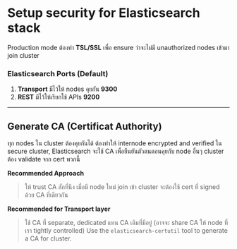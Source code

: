 # Setup security for Elasticsearch stack

Production mode ต้องทำ **TSL/SSL** เพื่อ ensure ว่าจะไม่มี unauthorized nodes เข้ามา join cluster

### Elasticsearch Ports (Default)
1. **Transport** มีไว้ให้ nodes คุยกัน **9300**
2. **REST** มีไว้ให้เรียกใช้ APIs **9200**
   
---

## Generate CA (Certificat Authority)

ทุก nodes ใน cluster ต้องคุยกันได้
ต้องทำให้ internode encrypted and verified
ใน secure cluster, Elasticsearch จะใช้ CA เพื่อยืนยันตัวตนตอนคุยกับ node อื่นๆ
cluster ต้อง validate จาก cert พวกนี้

**Recommended Approach**
> ให้ trust CA สักที่นึง เมื่อมี node ใหม่ join เข้า cluster จะต้องใช้ cert ที่ signed ด้วย CA ที่เดียวกัน

**Recommended for Transport layer**
> ใช้ CA ที่ separate, dedicated แทน CA เดิมที่มีอยู่ (อาจจะ share CA ให้ node ที่เรา tightly controlled)
> Use the `elasticsearch-certutil` tool to generate a CA for cluster.